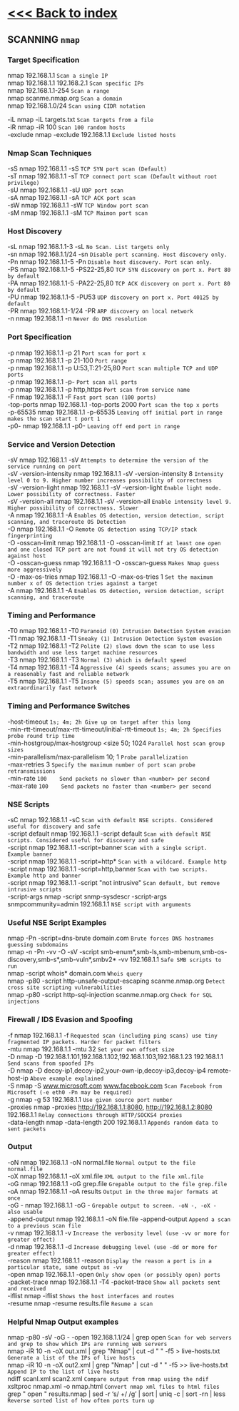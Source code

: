 # [<<< Back to index](../CEH_index.md)
## SCANNING `nmap`

### Target Specification

nmap 192.168.1.1				`Scan a single IP`\
nmap 192.168.1.1 192.168.2.1	`Scan specific IPs`\
nmap 192.168.1.1-254	        `Scan a range`\
nmap scanme.nmap.org	        `Scan a domain`\
nmap 192.168.1.0/24	            `Scan using CIDR notation`

-iL	nmap -iL targets.txt	            `Scan targets from a file`\
-iR	nmap -iR 100	                    `Scan 100 random hosts`\
-exclude	nmap -exclude 192.168.1.1	`Exclude listed hosts`

### Nmap Scan Techniques

-sS	nmap 192.168.1.1 -sS	`TCP SYN port scan (Default)`\
-sT	nmap 192.168.1.1 -sT	`TCP connect port scan (Default without root privilege)`\
-sU	nmap 192.168.1.1 -sU	`UDP port scan`\
-sA	nmap 192.168.1.1 -sA	`TCP ACK port scan`\
-sW	nmap 192.168.1.1 -sW	`TCP Window port scan`\
-sM	nmap 192.168.1.1 -sM	`TCP Maimon port scan`

### Host Discovery

-sL	nmap 192.168.1.1-3 -sL	`No Scan. List targets only`\
-sn	nmap 192.168.1.1/24 -sn	`Disable port scanning. Host discovery only.`\
-Pn	nmap 192.168.1.1-5 -Pn	`Disable host discovery. Port scan only.`\
-PS	nmap 192.168.1.1-5 -PS22-25,80	`TCP SYN discovery on port x. Port 80 by default`\
-PA	nmap 192.168.1.1-5 -PA22-25,80	`TCP ACK discovery on port x. Port 80 by default`\
-PU	nmap 192.168.1.1-5 -PU53	`UDP discovery on port x. Port 40125 by default`\
-PR	nmap 192.168.1.1-1/24 -PR	`ARP discovery on local network`\
-n	nmap 192.168.1.1 -n	`Never do DNS resolution`

### Port Specification

-p	nmap 192.168.1.1 -p 21	`Port scan for port x`\
-p	nmap 192.168.1.1 -p 21-100	`Port range`\
-p	nmap 192.168.1.1 -p U:53,T:21-25,80	`Port scan multiple TCP and UDP ports`\
-p	nmap 192.168.1.1 -p-	`Port scan all ports`\
-p	nmap 192.168.1.1 -p http,https	`Port scan from service name`\
-F	nmap 192.168.1.1 -F	`Fast port scan (100 ports)`\
-top-ports	nmap 192.168.1.1 -top-ports 2000	`Port scan the top x ports`\
-p-65535	nmap 192.168.1.1 -p-65535	`Leaving off initial port in range makes the scan start t port 1`\
-p0-	nmap 192.168.1.1 -p0-	`Leaving off end port in range`

### Service and Version Detection

-sV	nmap 192.168.1.1 -sV	`Attempts to determine the version of the service running on port`\
-sV -version-intensity	nmap 192.168.1.1 -sV -version-intensity 8	`Intensity level 0 to 9. Higher number increases possibility of correctness`\
-sV -version-light	nmap 192.168.1.1 -sV -version-light	`Enable light mode. Lower possibility of correctness. Faster`\
-sV -version-all	nmap 192.168.1.1 -sV -version-all	`Enable intensity level 9. Higher possibility of correctness. Slower`\
-A	nmap 192.168.1.1 -A	`Enables OS detection, version detection, script scanning, and traceroute OS Detection`\
-O	nmap 192.168.1.1 -O	`Remote OS detection using TCP/IP stack fingerprinting`\
-O -osscan-limit	nmap 192.168.1.1 -O -osscan-limit	`If at least one open and one closed TCP port are not found it will not try OS detection against host`\
-O -osscan-guess	nmap 192.168.1.1 -O -osscan-guess	`Makes Nmap guess more aggressively`\
-O -max-os-tries	nmap 192.168.1.1 -O -max-os-tries 1	`Set the maximum number x of OS detection tries against a target`\
-A	nmap 192.168.1.1 -A	`Enables OS detection, version detection, script scanning, and traceroute`

### Timing and Performance

-T0	nmap 192.168.1.1 -T0	`Paranoid (0) Intrusion Detection System evasion`\
-T1	nmap 192.168.1.1 -T1	`Sneaky (1) Intrusion Detection System evasion`\
-T2	nmap 192.168.1.1 -T2	`Polite (2) slows down the scan to use less bandwidth and use less target machine resources`\
-T3	nmap 192.168.1.1 -T3	`Normal (3) which is default speed`\
-T4	nmap 192.168.1.1 -T4	`Aggressive (4) speeds scans; assumes you are on a reasonably fast and reliable network`\
-T5	nmap 192.168.1.1 -T5	`Insane (5) speeds scan; assumes you are on an extraordinarily fast network`

### Timing and Performance Switches

-host-timeout <time>	`1s; 4m; 2h	Give up on target after this long`\
-min-rtt-timeout/max-rtt-timeout/initial-rtt-timeout <time>	`1s; 4m; 2h	Specifies probe round trip time`\
-min-hostgroup/max-hostgroup <size<size>	50; 1024	`Parallel host scan group sizes`\
-min-parallelism/max-parallelism <numprobes>	10; 1	`Probe parallelization`\
-max-retries <tries>	3	`Specify the maximum number of port scan probe retransmissions`\
-min-rate <number>	`100	Send packets no slower than <number> per second`\
-max-rate <number>	`100	Send packets no faster than <number> per second`

### NSE Scripts

-sC	nmap 192.168.1.1 -sC	`Scan with default NSE scripts. Considered useful for discovery and safe`\
-script default	nmap 192.168.1.1 -script default	`Scan with default NSE scripts. Considered useful for discovery and safe`\
-script	nmap 192.168.1.1 -script=banner	`Scan with a single script. Example banner`\
-script	nmap 192.168.1.1 -script=http*	`Scan with a wildcard. Example http`\
-script	nmap 192.168.1.1 -script=http,banner	`Scan with two scripts. Example http and banner`\
-script	nmap 192.168.1.1 -script "not intrusive"	`Scan default, but remove intrusive scripts`\
-script-args	nmap -script snmp-sysdescr -script-args snmpcommunity=admin 192.168.1.1	`NSE script with arguments`

### Useful NSE Script Examples

nmap -Pn -script=dns-brute domain.com	`Brute forces DNS hostnames guessing subdomains`\
nmap -n -Pn -vv -O -sV -script smb-enum*,smb-ls,smb-mbenum,smb-os-discovery,smb-s*,smb-vuln*,smbv2* -vv 192.168.1.1	`Safe SMB scripts to run`\
nmap -script whois* domain.com	`Whois query`\
nmap -p80 -script http-unsafe-output-escaping scanme.nmap.org	`Detect cross site scripting vulnerabilities`\
nmap -p80 -script http-sql-injection scanme.nmap.org	`Check for SQL injections`

### Firewall / IDS Evasion and Spoofing

-f	nmap 192.168.1.1 -f	`Requested scan (including ping scans) use tiny fragmented IP packets. Harder for packet filters`\
-mtu	nmap 192.168.1.1 -mtu 32	`Set your own offset size`\
-D	nmap -D 192.168.1.101,192.168.1.102,192.168.1.103,192.168.1.23 192.168.1.1	`Send scans from spoofed IPs`\
-D	nmap -D decoy-ip1,decoy-ip2,your-own-ip,decoy-ip3,decoy-ip4 remote-host-ip	`Above example explained`\
-S	nmap -S www.microsoft.com www.facebook.com	`Scan Facebook from Microsoft (-e eth0 -Pn may be required)`\
-g	nmap -g 53 192.168.1.1	`Use given source port number`\
-proxies	nmap -proxies http://192.168.1.1:8080, http://192.168.1.2:8080 192.168.1.1	`Relay connections through HTTP/SOCKS4 proxies`\
-data-length	nmap -data-length 200 192.168.1.1	`Appends random data to sent packets`


### Output

-oN	nmap 192.168.1.1 -oN normal.file	`Normal output to the file normal.file`\
-oX	nmap 192.168.1.1 -oX xml.file	`XML output to the file xml.file`\
-oG	nmap 192.168.1.1 -oG grep.file	`Grepable output to the file grep.file`\
-oA	nmap 192.168.1.1 -oA results	`Output in the three major formats at once`\
-oG -	nmap 192.168.1.1 -oG -	`Grepable output to screen. -oN -, -oX - also usable`\
-append-output	nmap 192.168.1.1 -oN file.file -append-output	`Append a scan to a previous scan file`\
-v	nmap 192.168.1.1 -v	`Increase the verbosity level (use -vv or more for greater effect)`\
-d	nmap 192.168.1.1 -d	`Increase debugging level (use -dd or more for greater effect)`\
-reason	nmap 192.168.1.1 -reason	`Display the reason a port is in a particular state, same output as -vv`\
-open	nmap 192.168.1.1 -open	`Only show open (or possibly open) ports`\
-packet-trace	nmap 192.168.1.1 -T4 -packet-trace	`Show all packets sent and received`\
-iflist	nmap -iflist	`Shows the host interfaces and routes`\
-resume	nmap -resume results.file	`Resume a scan`

### Helpful Nmap Output examples

nmap -p80 -sV -oG - -open 192.168.1.1/24 | grep open	`Scan for web servers and grep to show which IPs are running web servers`\
nmap -iR 10 -n -oX out.xml | grep "Nmap" | cut -d " " -f5 > live-hosts.txt	`Generate a list of the IPs of live hosts`\
nmap -iR 10 -n -oX out2.xml | grep "Nmap" | cut -d " " -f5 >> live-hosts.txt	`Append IP to the list of live hosts`\
ndiff scanl.xml scan2.xml	`Compare output from nmap using the ndif`\
xsltproc nmap.xml -o nmap.html	`Convert nmap xml files to html files`\
grep " open " results.nmap | sed -r ‘s/ +/ /g’ | sort | uniq -c | sort -rn | less	`Reverse sorted list of how often ports turn up`